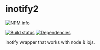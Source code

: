 # inotify2

[![NPM info][npm-image]][npm-url]

[![Build status][ci-image]][ci-url]
[![Dependencies][dep-image]][dep-url]

inotify wrapper that works with node & iojs.

[npm-image]: https://nodei.co/npm/inotify2.png?downloads=true
[npm-url]: https://www.npmjs.com/package/inotify2
[ci-image]: https://api.travis-ci.org/ealasu/node-inotify2.svg?branch=master
[ci-url]: https://travis-ci.org/ealasu/node-inotify2
[dep-image]: https://david-dm.org/ealasu/node-inotify2.svg
[dep-url]: https://david-dm.org/ealasu/node-inotify2
